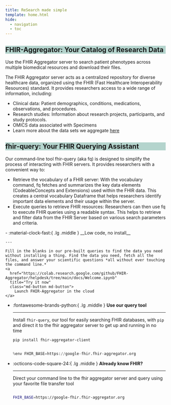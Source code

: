 ```yaml
---
title: ReSearch made simple
template: home.html
hide:
  - navigation
  - toc
---
```



<div class="grid" markdown>

<div>
<h2 style="background-color:rgb(109, 172, 157, .5)"> FHIR-Aggregator: Your Catalog of Research Data</h2>
Use the FHIR Aggregator server to search patient phenotypes across multiple biomedical resources and download their files.  

The FHIR Aggregator server acts as a centralized repository for diverse healthcare data, organized using the FHIR (Fast Healthcare Interoperability Resources) standard. It provides researchers access to a wide range of information, including:

<ul>
  <li>Clinical data: Patient demographics, conditions, medications, observations, and procedures.</li>
  <li>Research studies: Information about research projects, participants, and study protocols.</li>
  <li>OMICS data associated with Specimens</li>
  <li>Learn more about the data sets we aggregate <a href="latest/about_us/ourdata.md">
     here</a> </li>
</ul>
</div>


<div>
<div>

<h2 style="background-color:rgb(109, 172, 157, .5)">fhir-query: Your FHIR Querying Assistant</h2>

Our command-line tool fhir-query (aka fq) is designed to simplify the process of interacting with FHIR servers. It provides researchers with a convenient way to:

<ul>
  <li> Retrieve the vocabulary of a FHIR server: With the vocabulary command, fq fetches and summarizes the key data elements (CodeableConcepts and Extensions) used within the FHIR data. This creates a central vocabulary Dataframe that helps researchers identify important data elements and their usage within the server.</li>
  <li>Execute queries to retrieve FHIR resources: Researchers can then use fq to execute FHIR queries using a readable syntax. This helps to retrieve and filter data from the FHIR Server based on various search parameters and criteria.</li>
</ul>
</div>



</div>


<div class="grid cards" markdown>
-   :material-clock-fast:{ .lg .middle } __Low code, no install__

    ---

    Fill in the blanks in our pre-built queries to find the data you need without installing a thing. Find the data you need, fetch all the files, and answer your scientific questions *all without ever touching the command line.*
    <a
      href="https://colab.research.google.com/github/FHIR-Aggregator/helpdesk/tree/main/docs/Welcome.ipynb"
      title="Try it now"
      class="md-button md-button">
        Launch FHIR-Aggregator in the cloud
    </a>

-   :fontawesome-brands-python:{ .lg .middle } __Use our query tool__

    ---

    Install `fhir-query`, our tool for easily searching FHIR databases,
    with `pip` and direct it to the fhir aggregator server to get up and running in no time

    ```bash
    pip install fhir-aggregator-client
    ```

    ```python

    %env FHIR_BASE=https://google-fhir.fhir-aggregator.org

    ```

-   :octicons-code-square-24:{ .lg .middle } __Already know FHIR?__

    ---

    Direct your command line to the 
    fhir aggregator server and query using your favorite file transfer tool
    
    ```bash

    FHIR_BASE=https://google-fhir.fhir-aggregator.org

    ```
</div>
